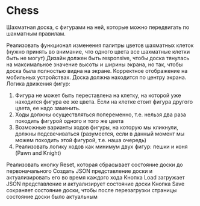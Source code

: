 # Chess
Шахматная доска, с фигурами на ней, которые можно передвигать по шахматным правилам.

Реализовать функционал изменения палитры цветов шахматных клеток (нужно принять во
внимание, что одного цвета все шахматные клетки быть не могут)
Дизайн должен быть responsive, чтобы доска тянулась на максимальное значение высоты и
ширины экрана, но так, чтобы доска была полностью видна на экране. Корректное отображение на
мобильных устройствах.
Доска должна находится по центру экрана.
Логика движения фигур:
1. Фигура не может быть переставлена на клетку, на которой уже находится фигура ее же цвета.
Если на клетке стоит фигура другого цвета, ее надо заменить.
2. Ходы должны осуществляться попеременно, т.е. нельзя два раза походить фигурой одного и того
же цвета
3. Возможные варианты ходов фигуры, на которую мы кликнули, должны подсвечиваться
(разумеется, если в данный момент мы можем походить этой фигурой, т.е. наша очередь)
4. Реализовать логику ходов как минимум двух фигур: пешки и коня (Pawn and Knight)

Реализовать кнопку Reset, которая сбрасывает состояние доски до первоначального
Создать JSON представление доски и актуализировать его во время каждого хода
Кнопка Load загружает JSON представление и актуализирует состояние доски
Кнопка Save сохраняет состояние доски, чтобы после перезагрузки страницы состояние доски было
актуальным

